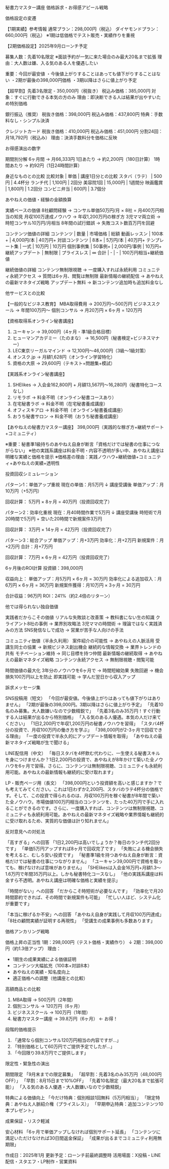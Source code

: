 秘書力マスター講座 価格訴求・お得感アピール戦略

価格設定の変遷

【1期実績】参考情報
通常プラン：298,000円（税込）
ダイヤモンドプラン：660,000円（税込）
※1期は低価格でテスト販売・実績作りを重視

【2期価格設定】2025年9月ローンチ予定

募集人数：先着10名限定
※面談予約が一気に来た場合のみ最大20名まで拡張
理由：大人数は嫌、入る気のある人を優遇したい

重要：今回が最安値
・今後値上がりすることはあっても値下がりすることはない
・2期が最後の398,000円価格
・3期以降はさらに値上がり予定

【超早割】先着3名限定 - 350,000円（税抜き）
税込み価格：385,000円
対象：すぐに行動できる本気の方のみ
理由：即決断できる人は結果が出やすいため特別価格

銀行振込（推奨）
税抜き価格：398,000円
税込み価格：437,800円
特典：手数料なし・シンプル決済

クレジットカード
税抜き価格：410,000円
税込み価格：451,000円
分割24回：月18,792円（税込み）
理由：決済手数料分を価格に反映

お得感演出の数字

期間別分解
6ヶ月間 → 月66,333円
1日あたり → 約2,200円（180日計算）
1時間あたり → 約92円（1日24時間計算）

身近なものとの比較
比較対象 | 単価 | 講座1日分との比較
スタバ（ラテ） | 500円 | 4.4杯分
ランチ代 | 1,100円 | 2回分
美容院1回 | 15,000円 | 1週間分
映画鑑賞 | 1,800円 | 1.2回分
コンビニ弁当 | 600円 | 3.7個分

あやねえの価値・経験の金額換算

実績ベースの価値
8社顧問経験 → コンサル単価50万円/月 × 8社 = 月400万円相当の知見
月収100万達成ノウハウ → 年収1,200万円の稼ぎ方
3児ママ両立術 → 時短コンサル10万円/月相当
8年間の試行錯誤 → 失敗コスト数百万円を回避

コンテンツ価値の詳細
コンテンツ | 数量 | 市場価格 | 総額
動画レッスン | 100本+ | 4,000円/本 | 40万円+
対談コンテンツ | 8本+ | 5万円/本 | 40万円+
テンプレート集 | 一式 | 10万円 | 10万円
個別事例集 | 50事例+ | 2,000円/事例 | 10万円+
継続アップデート | 無制限 | プライスレス | ∞
合計 | - | - | 100万円相当+継続価値

継続価値の詳細
コンテンツ無制限視聴 → 一度購入すれば永続利用
コミュニティ永続アクセス → 質問は6ヶ月、閲覧は無制限
最新情報の継続配信 → あやねえの最新マネタイズ戦略
アップデート無料 → 新コンテンツ追加時も追加料金なし

他サービスとの比較

【一般的なビジネス教育】
MBA取得費用 → 200万円〜500万円
ビジネススクール → 年間100万円〜
個別コンサル → 月20万円 × 6ヶ月 = 120万円

【資格取得系オンライン秘書講座】
1. ユーキャン → 39,000円（4ヶ月・準1級合格目標）
2. ヒューマンアカデミー（たのまな） → 16,500円（秘書検定+ビジネスマナー）
3. LEC東京リーガルマインド → 12,100円〜46,000円（3級〜1級対策）
4. オンスク.jp → 月額1,628円（オンライン学習特化）
5. 資格の大原 → 29,600円（テキスト+問題集+模試）

【実践系オンライン秘書講座】
1. SHElikes → 入会金162,800円 + 月額13,567円〜16,280円（秘書特化コースなし）
2. リモラボ → 料金不明（オンライン秘書コースあり）
3. 在宅秘書ラボ → 料金不明（在宅秘書養成講座）
4. オフィスキアロ → 料金不明（オンライン秘書養成講座）
5. おうち秘書サロン → 料金不明（おうち秘書養成講座）

【あやねえの秘書力マスター講座】
398,000円（実践的な稼ぎ方+継続サポート+コミュニティ）

※重要：秘書準1級持ちのあやねえ自身が断言「資格だけでは秘書の仕事につながらない」
※他の実践系講座は料金不明・内容不透明が多い中、あやねえ講座は明確な実績と価格を提示
※価格差の理由：実践ノウハウ+継続価値+コミュニティ+あやねえの実績+透明性

投資回収シミュレーション

パターン1：単価アップ重視
現在の単価：月5万円
↓ 講座受講後
単価アップ：月10万円（+5万円）

回収計算：
5万円 × 8ヶ月 = 40万円（投資回収完了）

パターン2：効率化重視
現在：月40時間作業で5万円
↓ 講座受講後
時短術で月20時間で5万円 + 空いた20時間で新規案件3万円

回収計算：
3万円 × 14ヶ月 = 42万円（投資回収完了）

パターン3：総合アップ
単価アップ：月+3万円
効率化：月+2万円
新規案件：月+2万円
合計：月+7万円

回収計算：
7万円 × 6ヶ月 = 42万円（投資回収完了）

6ヶ月後のROI計算
投資額：398,000円

収益向上：
単価アップ：月5万円 × 6ヶ月 = 30万円
効率化による追加収入：月6万円 × 6ヶ月 = 36万円
新規案件獲得：月10万円 × 3ヶ月 = 30万円

合計収益：96万円
ROI：241%（約2.4倍のリターン）

他では得られない独自価値

実践者だからこその価値
リアルな失敗談と改善策 → 教科書にない生の知識
クライアント8社の事例 → 業界別攻略法
3児ママの時間術 → 理論ではなく実践済みの方法
SNS発信なしで成功 → 営業が苦手な人向けの手法

コミュニティ価値（半永久利用）
案件紹介の可能性 → あやねえの人脈活用
受講生同士の協業 → 新規ビジネス創出機会
継続的な情報交換 → 業界トレンドの共有
モチベーション維持 → 同じ目標を持つ仲間
最新情報の継続取得 → あやねえの最新マネタイズ戦略
コンテンツ永続アクセス → 無制限視聴・閲覧可能

時間価値の最大化
3年分のノウハウを6ヶ月で → 時間短縮効果
失敗回避 → 機会損失100万円以上を防止
即実践可能 → 学んだ翌日から収入アップ

訴求メッセージ集

SNS投稿用（短文）
「今回が最安値。今後値上がりはあっても値下がりはありません」
「2期が最後の398,000円。3期以降はさらに値上がり予定」
「先着10名のみ募集。大人数嫌いなので少数精鋭で」
「先着3名のみ35万円！すぐ行動する人は結果が出るから特別価格」
「入る気のある人優遇。本気の人だけ来てください」
「1日2,200円で年収1,200万円の秘書ノウハウを習得」
「スタバ4杯分の投資で、月収100万円の働き方を学ぶ」
「398,000円が2-3ヶ月で回収できる理由」
「一度の投資で半永久的にアップデート情報を取得」
「あやねえの最新マネタイズ戦略が生で聞ける」

LINE配信用（中文）
「毎日スタバを4杯飲む代わりに、一生使える秘書スキルを身につけませんか？1日2,200円の投資で、あやねえが8年かけて築いた全ノウハウを6ヶ月で習得。さらに、コンテンツは無制限視聴、コミュニティも永続利用可能。あやねえの最新情報も継続的に受け取れます」

LP・販売ページ用（長文）
「398,000円という投資額を高いと感じますか？でも考えてみてください。これは1日わずか2,200円、スタバのラテ4杯分の価格です。そして、この投資で得られるのは、月収100万円を稼ぐ秘書が8年間で築いた全ノウハウ。市場価値100万円相当のコンテンツを、たった40万円で手に入れることができるのです。さらに、一度購入すれば、コンテンツは無制限視聴、コミュニティも永続利用可能。あやねえの最新マネタイズ戦略や業界情報も継続的に受け取れるため、実質的な価値は計り知れません」

反対意見への対処法

「高すぎる」への回答
「1日2,200円は高いでしょうか？毎日のランチ代2回分です」
「単価5万円アップすれば8ヶ月で回収完了です」
「失敗による機会損失を考えると、むしろ安い投資です」
「秘書準1級を持つあやねえ自身が断言：資格だけでは秘書の仕事につながりません」
「ユーキャン39,000円で資格を取っても、稼げなければ意味がありません」
「SHElikesは入会金16万円+月額1.3〜1.6万円で年間35万円以上。しかも秘書特化コースなし」
「他の実践系講座は料金すら不透明。あやねえ講座は明確な価格と実績を提示」

「時間がない」への回答
「だからこそ時短術が必要なんです」
「効率化で月20時間節約できれば、その時間で新規案件も可能」
「忙しい人ほど、システム化が重要です」

「本当に稼げるか不安」への回答
「あやねえ自身が実践して月収100万円達成」
「8社の顧問実績が証明する再現性」
「受講生の成果事例も多数あります」

価格アンカリング戦略

価格上昇の正当性
1期：298,000円（テスト価格・実績作り）
↓
2期：398,000円（約1.3倍アップ）
理由：
- 1期生の成果実績による価値証明
- コンテンツ大幅拡充（100本+対談8本）
- あやねえの実績・知名度向上
- 適正価格への調整（他講座との比較）

高額商品との比較
1. MBA取得 → 500万円（2年間）
2. 個別コンサル → 120万円（6ヶ月）
3. ビジネススクール → 100万円（1年間）
4. 秘書力マスター講座 → 39.8万円（6ヶ月） ← お得！

段階的価格提示
1. 「通常なら個別コンサル120万円相当の内容ですが...」
2. 「特別価格として60万円でご提供予定でしたが...」
3. 「今回限り39.8万円でご提供します」

限定性・緊急性の演出

期間限定
「9月末までの限定募集」
「超早割：先着3名のみ35万円（48,000円OFF）」
「早割：8月15日まで10%OFF」
「先着10名限定（最大20名まで拡張可能）」
「入る気のある人優遇・大人数嫌いなので少数精鋭」

特典による価値向上
「今だけ特典：個別相談1回無料（5万円相当）」
「限定特典：あやねえ人脈紹介権（プライスレス）」
「早期申込特典：追加コンテンツ10本プレゼント」

成果保証・リスク軽減

安心材料
「6ヶ月で単価アップしなければ個別サポート延長」
「コンテンツに満足いただけなければ30日間返金保証」
「成果が出るまでコミュニティ利用無期限」

作成日：2025年1月
更新予定：ローンチ前最終調整時
活用場面：X投稿・LINE配信・スタエフ・LP制作・営業資料
